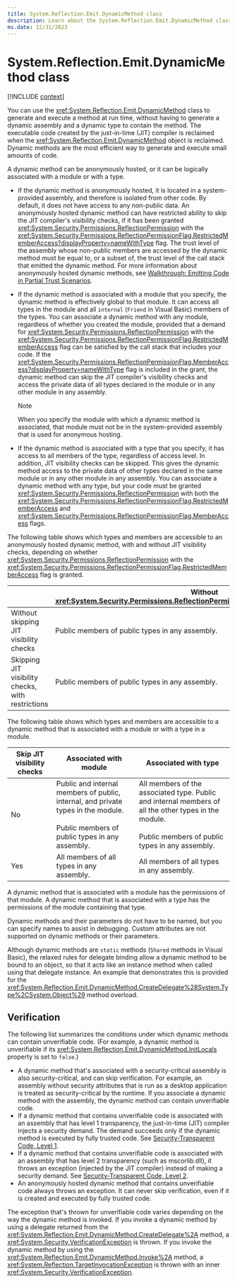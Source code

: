```yaml
---
title: System.Reflection.Emit.DynamicMethod class
description: Learn about the System.Reflection.Emit.DynamicMethod class.
ms.date: 12/31/2023
---
```

# System.Reflection.Emit.DynamicMethod class

[!INCLUDE [context](includes/context.md)]

You can use the <xref:System.Reflection.Emit.DynamicMethod> class to generate and execute a method at run time, without having to generate a dynamic assembly and a dynamic type to contain the method. The executable code created by the just-in-time (JIT) compiler is reclaimed when the <xref:System.Reflection.Emit.DynamicMethod> object is reclaimed. Dynamic methods are the most efficient way to generate and execute small amounts of code.

A dynamic method can be anonymously hosted, or it can be logically associated with a module or with a type.

- If the dynamic method is anonymously hosted, it is located in a system-provided assembly, and therefore is isolated from other code. By default, it does not have access to any non-public data. An anonymously hosted dynamic method can have restricted ability to skip the JIT compiler's visibility checks, if it has been granted <xref:System.Security.Permissions.ReflectionPermission> with the <xref:System.Security.Permissions.ReflectionPermissionFlag.RestrictedMemberAccess?displayProperty=nameWithType> flag. The trust level of the assembly whose non-public members are accessed by the dynamic method must be equal to, or a subset of, the trust level of the call stack that emitted the dynamic method. For more information about anonymously hosted dynamic methods, see [Walkthrough: Emitting Code in Partial Trust Scenarios](../../framework/reflection-and-codedom/walkthrough-emitting-code-in-partial-trust-scenarios.md).

- If the dynamic method is associated with a module that you specify, the dynamic method is effectively global to that module. It can access all types in the module and all `internal` (`Friend` in Visual Basic) members of the types. You can associate a dynamic method with any module, regardless of whether you created the module, provided that a demand for <xref:System.Security.Permissions.ReflectionPermission> with the <xref:System.Security.Permissions.ReflectionPermissionFlag.RestrictedMemberAccess> flag can be satisfied by the call stack that includes your code. If the <xref:System.Security.Permissions.ReflectionPermissionFlag.MemberAccess?displayProperty=nameWithType> flag is included in the grant, the dynamic method can skip the JIT compiler's visibility checks and access the private data of all types declared in the module or in any other module in any assembly.

    > [!NOTE]
    >  When you specify the module with which a dynamic method is associated, that module must not be in the system-provided assembly that is used for anonymous hosting.

- If the dynamic method is associated with a type that you specify, it has access to all members of the type, regardless of access level. In addition, JIT visibility checks can be skipped. This gives the dynamic method access to the private data of other types declared in the same module or in any other module in any assembly. You can associate a dynamic method with any type, but your code must be granted <xref:System.Security.Permissions.ReflectionPermission> with both the <xref:System.Security.Permissions.ReflectionPermissionFlag.RestrictedMemberAccess> and <xref:System.Security.Permissions.ReflectionPermissionFlag.MemberAccess> flags.

The following table shows which types and members are accessible to an anonymously hosted dynamic method, with and without JIT visibility checks, depending on whether <xref:System.Security.Permissions.ReflectionPermission> with the <xref:System.Security.Permissions.ReflectionPermissionFlag.RestrictedMemberAccess> flag is granted.

||Without <xref:System.Security.Permissions.ReflectionPermissionFlag.RestrictedMemberAccess>|With <xref:System.Security.Permissions.ReflectionPermissionFlag.RestrictedMemberAccess>|
|-|-|-|
|Without skipping JIT visibility checks|Public members of public types in any assembly.|Public members of public types in any assembly.|
|Skipping JIT visibility checks, with restrictions|Public members of public types in any assembly.|All members of all types, only in assemblies whose trust levels are equal to or less than the trust level of the assembly that emitted the dynamic method.|

The following table shows which types and members are accessible to a dynamic method that is associated with a module or with a type in a module.

| Skip JIT visibility checks | Associated with module | Associated with type |
|----------------------------|------------------------|----------------------|
| No |Public and internal members of public, internal, and private types in the module.<br /><br />Public members of public types in any assembly.|All members of the associated type. Public and internal members of all the other types in the module.<br /><br />Public members of public types in any assembly.|
| Yes |All members of all types in any assembly.|All members of all types in any assembly.|

A dynamic method that is associated with a module has the permissions of that module. A dynamic method that is associated with a type has the permissions of the module containing that type.

Dynamic methods and their parameters do not have to be named, but you can specify names to assist in debugging. Custom attributes are not supported on dynamic methods or their parameters.

Although dynamic methods are `static` methods (`Shared` methods in Visual Basic), the relaxed rules for delegate binding allow a dynamic method to be bound to an object, so that it acts like an instance method when called using that delegate instance. An example that demonstrates this is provided for the <xref:System.Reflection.Emit.DynamicMethod.CreateDelegate%28System.Type%2CSystem.Object%29> method overload.

## Verification

The following list summarizes the conditions under which dynamic methods can contain unverifiable code. (For example, a dynamic method is unverifiable if its <xref:System.Reflection.Emit.DynamicMethod.InitLocals> property is set to `false`.)

- A dynamic method that's associated with a security-critical assembly is also security-critical, and can skip verification. For example, an assembly without security attributes that is run as a desktop application is treated as security-critical by the runtime. If you associate a dynamic method with the assembly, the dynamic method can contain unverifiable code.
- If a dynamic method that contains unverifiable code is associated with an assembly that has level 1 transparency, the just-in-time (JIT) compiler injects a security demand. The demand succeeds only if the dynamic method is executed by fully trusted code. See [Security-Transparent Code, Level 1](/dotnet/framework/misc/security-transparent-code-level-1).
- If a dynamic method that contains unverifiable code is associated with an assembly that has level 2 transparency (such as mscorlib.dll), it throws an exception (injected by the JIT compiler) instead of making a security demand. See [Security-Transparent Code, Level 2](/dotnet/framework/misc/security-transparent-code-level-2).
- An anonymously hosted dynamic method that contains unverifiable code always throws an exception. It can never skip verification, even if it is created and executed by fully trusted code.

The exception that's thrown for unverifiable code varies depending on the way the dynamic method is invoked. If you invoke a dynamic method by using a delegate returned from the <xref:System.Reflection.Emit.DynamicMethod.CreateDelegate%2A> method, a <xref:System.Security.VerificationException> is thrown. If you invoke the dynamic method by using the <xref:System.Reflection.Emit.DynamicMethod.Invoke%2A> method, a <xref:System.Reflection.TargetInvocationException> is thrown with an inner <xref:System.Security.VerificationException>.
